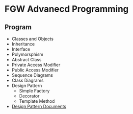 # FGW Advanecd Programming

## Program
- Classes and Objects
- Inheritance
- Interface
- Polymorsphism
- Abstract Class
- Private Access Modifier
- Public Access Modifier
- Sequence Diagrams
- Class Diagrams
- Design Pattern
  - Simple Factory
  - Decorator
  - Template Method
- [Design Pattern Documents](https://github.com/anupavanm/csharp-design-patterns-for-humans)
